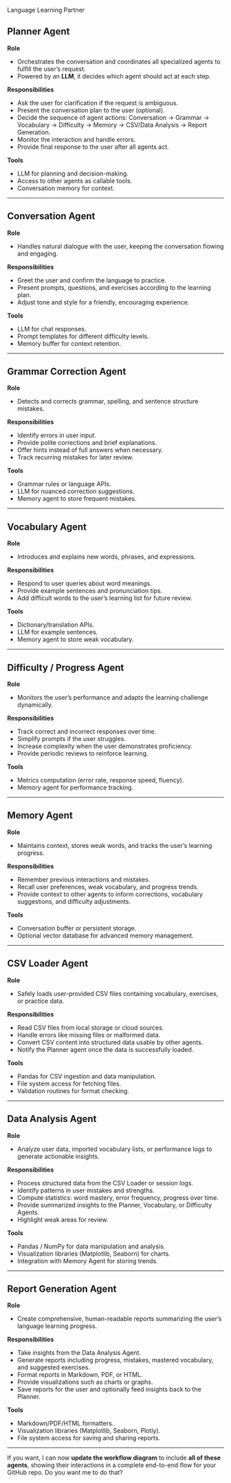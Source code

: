 Language Learning Partner

## Planner Agent

**Role**

* Orchestrates the conversation and coordinates all specialized agents to fulfill the user’s request.
* Powered by an **LLM**, it decides which agent should act at each step.

**Responsibilities**

* Ask the user for clarification if the request is ambiguous.
* Present the conversation plan to the user (optional).
* Decide the sequence of agent actions: Conversation → Grammar → Vocabulary → Difficulty → Memory → CSV/Data Analysis → Report Generation.
* Monitor the interaction and handle errors.
* Provide final response to the user after all agents act.

**Tools**

* LLM for planning and decision-making.
* Access to other agents as callable tools.
* Conversation memory for context.

---

## Conversation Agent

**Role**

* Handles natural dialogue with the user, keeping the conversation flowing and engaging.

**Responsibilities**

* Greet the user and confirm the language to practice.
* Present prompts, questions, and exercises according to the learning plan.
* Adjust tone and style for a friendly, encouraging experience.

**Tools**

* LLM for chat responses.
* Prompt templates for different difficulty levels.
* Memory buffer for context retention.

---

## Grammar Correction Agent

**Role**

* Detects and corrects grammar, spelling, and sentence structure mistakes.

**Responsibilities**

* Identify errors in user input.
* Provide polite corrections and brief explanations.
* Offer hints instead of full answers when necessary.
* Track recurring mistakes for later review.

**Tools**

* Grammar rules or language APIs.
* LLM for nuanced correction suggestions.
* Memory agent to store frequent mistakes.

---

## Vocabulary Agent

**Role**

* Introduces and explains new words, phrases, and expressions.

**Responsibilities**

* Respond to user queries about word meanings.
* Provide example sentences and pronunciation tips.
* Add difficult words to the user’s learning list for future review.

**Tools**

* Dictionary/translation APIs.
* LLM for example sentences.
* Memory agent to store weak vocabulary.

---

## Difficulty / Progress Agent

**Role**

* Monitors the user’s performance and adapts the learning challenge dynamically.

**Responsibilities**

* Track correct and incorrect responses over time.
* Simplify prompts if the user struggles.
* Increase complexity when the user demonstrates proficiency.
* Provide periodic reviews to reinforce learning.

**Tools**

* Metrics computation (error rate, response speed, fluency).
* Memory agent for performance tracking.

---

## Memory Agent

**Role**

* Maintains context, stores weak words, and tracks the user’s learning progress.

**Responsibilities**

* Remember previous interactions and mistakes.
* Recall user preferences, weak vocabulary, and progress trends.
* Provide context to other agents to inform corrections, vocabulary suggestions, and difficulty adjustments.

**Tools**

* Conversation buffer or persistent storage.
* Optional vector database for advanced memory management.

---

## CSV Loader Agent

**Role**

* Safely loads user-provided CSV files containing vocabulary, exercises, or practice data.

**Responsibilities**

* Read CSV files from local storage or cloud sources.
* Handle errors like missing files or malformed data.
* Convert CSV content into structured data usable by other agents.
* Notify the Planner agent once the data is successfully loaded.

**Tools**

* Pandas for CSV ingestion and data manipulation.
* File system access for fetching files.
* Validation routines for format checking.

---

## Data Analysis Agent

**Role**

* Analyze user data, imported vocabulary lists, or performance logs to generate actionable insights.

**Responsibilities**

* Process structured data from the CSV Loader or session logs.
* Identify patterns in user mistakes and strengths.
* Compute statistics: word mastery, error frequency, progress over time.
* Provide summarized insights to the Planner, Vocabulary, or Difficulty Agents.
* Highlight weak areas for review.

**Tools**

* Pandas / NumPy for data manipulation and analysis.
* Visualization libraries (Matplotlib, Seaborn) for charts.
* Integration with Memory Agent for storing trends.

---

## Report Generation Agent

**Role**

* Create comprehensive, human-readable reports summarizing the user’s language learning progress.

**Responsibilities**

* Take insights from the Data Analysis Agent.
* Generate reports including progress, mistakes, mastered vocabulary, and suggested exercises.
* Format reports in Markdown, PDF, or HTML.
* Provide visualizations such as charts or graphs.
* Save reports for the user and optionally feed insights back to the Planner.

**Tools**

* Markdown/PDF/HTML formatters.
* Visualization libraries (Matplotlib, Seaborn, Plotly).
* File system access for saving and sharing reports.

---

If you want, I can now **update the workflow diagram** to include **all of these agents**, showing their interactions in a complete end-to-end flow for your GitHub repo. Do you want me to do that?
